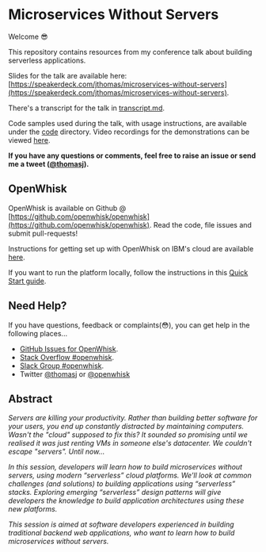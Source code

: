 # Microservices Without Servers

Welcome 😎

This repository contains resources from my conference talk about building serverless applications.

Slides for the talk are available here:  [https://speakerdeck.com/jthomas/microservices-without-servers](https://speakerdeck.com/jthomas/microservices-without-servers). 

There's a transcript for the talk in [transcript.md](transcript.md).

Code samples used during the talk, with usage instructions, are available under the [code](code) directory. Video recordings for the demonstrations can be viewed [here](https://www.youtube.com/playlist?list=PL0UyhC0D6KABYPvGroXcIeE-4x_yEbdB4).

**If you have any questions or comments, feel free to raise an issue or send me a tweet ([@thomasj](https://twitter.com/thomasj)).**

## OpenWhisk

OpenWhisk is available on Github @ [https://github.com/openwhisk/openwhisk](https://github.com/openwhisk/openwhisk). Read the code, file issues and submit pull-requests! 

Instructions for getting set up with OpenWhisk on IBM's cloud are available [here](https://github.com/jthomas/microservices_without_servers/tree/master/code).

If you want to run the platform locally, follow the instructions in this [Quick Start guide](https://github.com/openwhisk/openwhisk#quick-start).

## Need Help?

If you have questions, feedback or complaints(😳), you can get help in the following places...

- [GitHub Issues for OpenWhisk](https://github.com/openwhisk/openwhisk/issues).
- [Stack Overflow #openwhisk](http://stackoverflow.com/questions/tagged/openwhisk).
- [Slack Group #openwhisk](https://developer.ibm.com/open/slackin/).
- Twitter [@thomasj](https://twitter.com/thomasj) or [@openwhisk](https://twitter.com/openwhisk)

## Abstract

*Servers are killing your productivity. Rather than building better software for your users, you end up constantly distracted by maintaining computers. Wasn't the "cloud" supposed to fix this? It sounded so promising until we realised it was just renting VMs in someone else's datacenter. We couldn't escape "servers". Until now...*

*In this session, developers will learn how to build microservices without servers, using modern “serverless” cloud platforms. We’ll look at common challenges (and solutions) to building applications using “serverless” stacks. Exploring emerging “serverless” design patterns will give developers the knowledge to build application architectures using these new platforms.*

*This session is aimed at software developers experienced in building traditional backend web applications, who want to learn how to build microservices without servers.*
